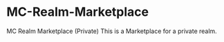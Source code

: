 # MC-Realm-Marketplace
MC Realm Marketplace (Private)
<r>
This is a Marketplace for a private realm.

